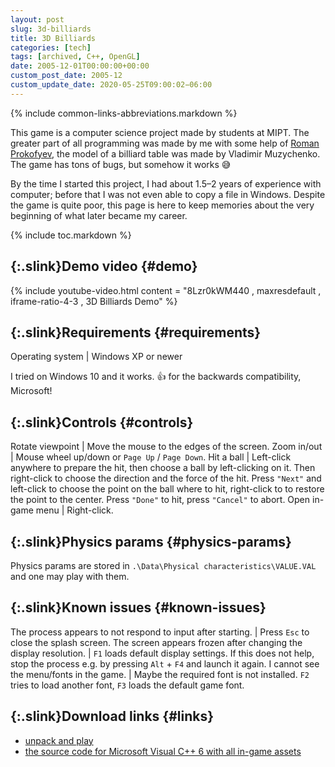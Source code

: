 ```yaml
---
layout: post
slug: 3d-billiards
title: 3D Billiards
categories: [tech]
tags: [archived, C++, OpenGL]
date: 2005-12-01T00:00:00+00:00
custom_post_date: 2005-12
custom_update_date: 2020-05-25T09:00:02−06:00
---
```

{% include common-links-abbreviations.markdown %}

This game is a computer science project made by students at MIPT.
The greater part of all programming was made by me with some help of [Roman Prokofyev](https://prokofyev.ch),
the model of a billiard table was made by Vladimir Muzychenko.
The game has tons of bugs, but somehow it works &#x1f605;

By the time I started this project, I had about 1.5&ndash;2 years of experience with computer;
before that I was not even able to copy a file in Windows.
Despite the game is quite poor, this page is here to keep memories about the very beginning of what later became my career. 

{% include toc.markdown %}

## [](#demo){:.slink}Demo video {#demo}

{% include youtube-video.html content = "8Lzr0kWM440 , maxresdefault , iframe-ratio-4-3 , 3D Billiards Demo" %}

## [](#requirements){:.slink}Requirements {#requirements}

Operating system | Windows XP or newer

I tried on Windows 10 and it works. &#x1f44d; for the backwards compatibility, Microsoft!

## [](#controls){:.slink}Controls {#controls}

Rotate viewpoint | Move the mouse to the edges of the screen.
Zoom in/out | Mouse wheel up/down or `Page Up` / `Page Down`.
Hit a ball | Left-click anywhere to prepare the hit, then choose a ball by left-clicking on it. Then right-click to choose the direction and the force of the hit. Press `"Next"` and  left-click to choose the point on the ball where to hit, right-click to to restore the point to the center. Press `"Done"` to hit, press `"Cancel"` to abort.
Open in-game menu | Right-click.

## [](#physics-params){:.slink}Physics params {#physics-params}
Physics params are stored in `.\Data\Physical characteristics\VALUE.VAL` and one may play with them.

## [](#known-issues){:.slink}Known issues {#known-issues}

The process appears to not respond to input after starting. | Press `Esc` to close the splash screen.
The screen appears frozen after changing the display resolution. | `F1` loads default display settings. If this does not help, stop the process e.g. by pressing `Alt` + `F4` and launch it again.
I cannot see the menu/fonts in the game. | Maybe the required font is not installed. `F2` tries to load another font, `F3` loads the default game font.

## [](#links){:.slink}Download links {#links}
* [unpack and play](https://docs.google.com/leaf?id=0B_4a-5REfZ5jMGIxNzFkMWYtMGVmNy00NDZiLWJhOTAtY2U1ZDU3ODU4MDIz&sort=name&layout=list&num=50)
* [the source code for Microsoft Visual C++ 6 with all in-game assets](https://docs.google.com/leaf?id=0B_4a-5REfZ5jMzNkZWU2NGItYTFhOS00ODkxLWExYTUtNDk1MGVmODUyMDlh&sort=name&layout=list&num=50)
 